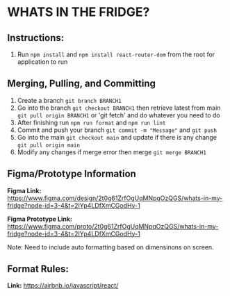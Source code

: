 # WHATS IN THE FRIDGE?

## Instructions:

1. Run `npm install` and `npm install react-router-dom` from the root for application to run

## Merging, Pulling, and Committing

1. Create a branch `git branch BRANCH1`
2. Go into the branch `git checkout BRANCH1` then retrieve latest from main `git pull origin BRANCH1` or 'git fetch' and do whatever you need to do
3. After finishing run `npm run format` and `npm run lint`
4. Commit and push your branch `git commit -m "Message"` and `git push`
5. Go into the main `git checkout main` and update if there is any change `git pull origin main`
6. Modify any changes if merge error then merge `git merge BRANCH1`

## Figma/Prototype Information

**Figma Link:** https://www.figma.com/design/2t0g61ZrfOgUqMNpqOzQGS/whats-in-my-fridge?node-id=3-4&t=2IYp4LDfXmCGodHy-1

**Figma Prototype Link:** https://www.figma.com/proto/2t0g61ZrfOgUqMNpqOzQGS/whats-in-my-fridge?node-id=3-4&t=2IYp4LDfXmCGodHy-1

Note: Need to include auto formatting based on dimensinons on screen.

## Format Rules:

**Link:** https://airbnb.io/javascript/react/
